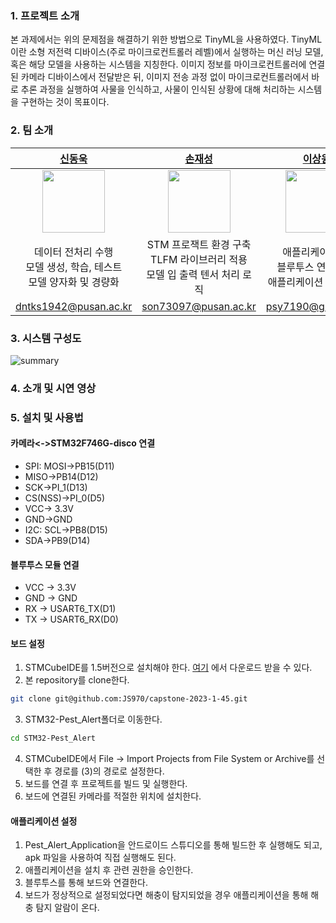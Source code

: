 ### 1. 프로젝트 소개

본 과제에서는 위의 문제점을 해결하기 위한 방법으로 TinyML을 사용하였다. TinyML이란 소형 저전력 디바이스(주로 마이크로컨트롤러 레벨)에서 실행하는 머신 러닝 모델, 혹은 해당 모델을 사용하는 시스템을 지칭한다. 이미지 정보를 마이크로컨트롤러에 연결된 카메라 디바이스에서 전달받은 뒤, 이미지 전송 과정 없이 마이크로컨트롤러에서 바로 추론 과정을 실행하여 사물을 인식하고, 사물이 인식된 상황에 대해 처리하는 시스템을 구현하는 것이 목표이다.



### 2. 팀 소개

|[신동욱](https://github.com/dntks1942)|[손재성](https://github.com/JS970)|[이상원](https://github.com/leesw9907)|
|:-:|:-:|:-:|
|<img src="https://github.com/dntks1942.png" width="100" height="100">|<img src="https://github.com/JS970.png" width="100" height="100">|<img src="https://github.com/leesw9907.png" width="100" height="100">|
| 데이터 전처리 수행<br> 모델 생성, 학습, 테스트 <br> 모델 양자화 및 경량화 | STM 프로잭트 환경 구축  <br> TLFM 라이브러리 적용 <br> 모델 입 출력 텐서 처리 로직 | 애플리케이션 UI <br> 블루투스 연결 구축 <br> 애플리케이션 기능 제작|
|dntks1942@pusan.ac.kr|son73097@pusan.ac.kr|psy7190@gmail.com|

### 3. 시스템 구성도

![summary](./asset/summary.png)

### 4. 소개 및 시연 영상


### 5. 설치 및 사용법
#### 카메라<->STM32F746G-disco 연결
- SPI: MOSI->PB15(D11)
- MISO->PB14(D12)
- SCK->PI_1(D13)
- CS(NSS)->PI_0(D5)
- VCC-> 3.3V
- GND->GND
- I2C: SCL->PB8(D15)
- SDA->PB9(D14)

#### 블루투스 모듈 연결
- VCC -> 3.3V
- GND -> GND
- RX -> USART6_TX(D1)
- TX -> USART6_RX(D0)

#### 보드 설정
1. STMCubeIDE를 1.5버전으로 설치해야 한다. [여기](https://www.st.com/en/development-tools/stm32cubeide.html) 에서 다운로드 받을 수 있다.
2. 본 repository를 clone한다.
```bash
git clone git@github.com:JS970/capstone-2023-1-45.git
```
3. STM32-Pest_Alert폴더로 이동한다.
```bash
cd STM32-Pest_Alert
```
4. STMCubeIDE에서 File -> Import Projects from File System or Archive를 선택한 후 경로를 (3)의 경로로 설정한다.
5. 보드를 연결 후 프로젝트를 빌드 및 실행한다.
6. 보드에 연결된 카메라를 적절한 위치에 설치한다.

#### 애플리케이션 설정
1. Pest_Alert_Application을 안드로이드 스튜디오를 통해 빌드한 후 실행해도 되고, apk 파일을 사용하여 직접 실행해도 된다.
2. 애플리케이션을 설치 후 관련 권한을 승인한다.
3. 블루투스를 통해 보드와 연결한다.
4. 보드가 정상적으로 설정되었다면 해충이 탐지되었을 경우 애플리케이션을 통해 해충 탐지 알람이 온다.
